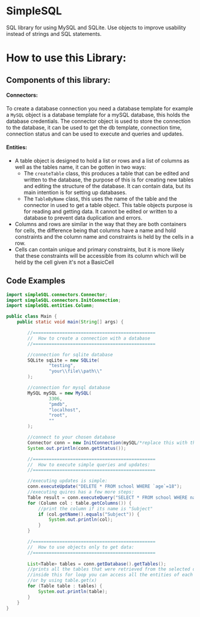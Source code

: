 # SimpleSQL
SQL library for using MySQL and SQLite. Use objects to improve usability instead of strings and SQL statements.
# How to use this Library:
## Components of this library:
#### Connectors:
To create a database connection you need a database template for example a `MySQL` object is a database 
template for a mySQL database, this holds the database credentials. The connector object is used to store the 
connection to the database, it can be used to get the db template, connection time, connection status and can be 
used to execute and queries and updates.<br>
#### Entities:
 - A table object is designed to hold a list or rows and a list of columns as well as the tables name, it can be gotten in 
   two ways: <br>
   - The `createTable` class, this produces a table that can be edited and written to the database, the purpose of this
     is for creating new tables and editing the structure of the database. It can contain data, but its main intention is for 
     setting up databases.<br>
   - The `TableByName` class, this uses the name of the table and the connector in used to get a table object. This table 
     objects purpose is for reading and getting data. It cannot be edited or written to a database to prevent data 
     duplication and errors.
 - Columns and rows are similar in the way that they are both containers for cells, the 
   difference being that columns have a name and hold constraints and the column name and constraints is held by the 
   cells in a row.
 - Cells can contain unique and primary constraints, but it is more likely that these constraints will be accessible from 
   its column which will be held by the cell given it's not a BasicCell

## Code Examples

```java
import simpleSQL.connectors.Connector;
import simpleSQL.connectors.InitConnection;
import simpleSQL.entities.Column;

public class Main {
    public static void main(String[] args) {

        //==============================================
        //  How to create a connection with a database      
        //==============================================

        //connection for sqlite database
        SQLite sqLite = new SQLite(
                "testing",
                "your\\file\\path\\"
        );

        //connection for mysql database
        MySQL mySQL = new MySQL(
                3306,
                "pmdb",
                "localhost",
                "root",
                ""
        );

        //connect to your chosen database
        Connector conn = new InitConnection(mySQL/*replace this with the db profile you want*/);
        System.out.println(conn.getStatus());

        //==============================================
        //  How to execute simple queries and updates:      
        //==============================================

        //executing updates is simple:
        conn.executeUpdate("DELETE * FROM school WHERE `age`=18");
        //executing quires has a few more steps:
        Table result = conn.executeQuery("SELECT * FROM school WHERE name=?", "james");
        for (Column col : table.getColumns()) {
            //print the column if its name is "Subject"
            if (col.getName().equals("Subject")) {
                System.out.println(col);
            }
        }

        //==============================================
        //  How to use objects only to get data:      
        //==============================================
        
        List<Table> tables = conn.getDatabase().getTables();
        //prints all the tables that were retrieved from the selected db
        //inside this for loop you can access all the entities of each table 
        //or by using table.get(x)
        for (Table table : tables) {
            System.out.println(table);
        }
    }
}
```
